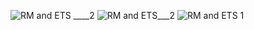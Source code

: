 ![RM and ETS ____2](https://github.com/user-attachments/assets/4493e7a1-d1b5-448f-8fdc-32c402596c95)
![RM and ETS___2](https://github.com/user-attachments/assets/726a3995-0fc5-4e50-b423-38176a64715c)
![RM and ETS 1](https://github.com/user-attachments/assets/a982e171-9e86-440c-a89d-bb73a52ec94f)
